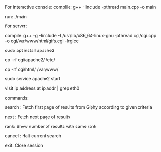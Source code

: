 For interactive console:
complile: g++ -Iinclude -pthread  main.cpp -o main

run: ./main


For server:

compile: g++ -g -Iinclude -L/usr/lib/x86_64-linux-gnu -pthread cgi/cgi.cpp 
             -o cgi/var/www/html/gifs.cgi -lcgicc 

sudo apt install apache2

cp -rf cgi/apache2/ /etc/

cp -rf cgi/html/ /var/www/

sudo service apache2 start

visit ip address at ip addr | grep eth0


commands:

search <criteria> : Fetch first page of results from Giphy according to given 
                    criteria

next : Fetch next page of results

rank: Show number of results with same rank

cancel : Halt current search

exit: Close session
